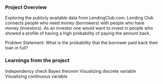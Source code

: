 ### Project Overview

 Exploring the publicly available data from LendingClub.com. Lending Club connects people who need money (borrowers) with people who have money (investors). As an investor one would want to invest in people who showed a profile of having a high probability of paying the amount back.

Problem Statement: What is the probability that the borrower paid back their loan in full?


### Learnings from the project

 Independency check
Bayes theorem
Visualizing discrete variable
Visualizing continuous variable


